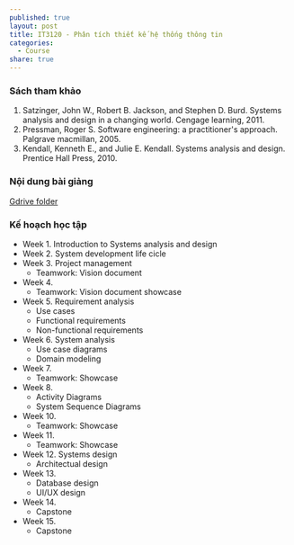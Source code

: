```yaml
---
published: true
layout: post
title: IT3120 - Phân tích thiết kế hệ thống thông tin
categories:
  - Course
share: true
---
```

### Sách tham khảo

1. Satzinger, John W., Robert B. Jackson, and Stephen D. Burd. Systems analysis and design in a changing world. Cengage learning, 2011.
2. Pressman, Roger S. Software engineering: a practitioner's approach. Palgrave macmillan, 2005.
3. Kendall, Kenneth E., and Julie E. Kendall. Systems analysis and design. Prentice Hall Press, 2010.

### Nội dung bài giảng
[Gdrive folder](https://drive.google.com/drive/folders/1fiMuY2jBUtoiNk213qhEvDmB2Y4brnBs?usp=sharing)

### Kế hoạch học tập
- Week 1. Introduction to Systems analysis and design
- Week 2. System development life cicle
- Week 3. Project management 
	- Teamwork: Vision document
- Week 4.
	- Teamwork: Vision document showcase
- Week 5. Requirement analysis
	- Use cases
    - Functional requirements
    - Non-functional requirements
- Week 6. System analysis  
	- Use case diagrams
    - Domain modeling
- Week 7. 
	- Teamwork: Showcase
- Week 8.
	- Activity Diagrams
    - System Sequence Diagrams
- Week 10.
	- Teamwork: Showcase
- Week 11.
	- Teamwork: Showcase
- Week 12. Systems design
	- Architectual design
- Week 13.
	- Database design 
	- UI/UX design
- Week 14. 
    - Capstone
- Week 15.
	- Capstone
